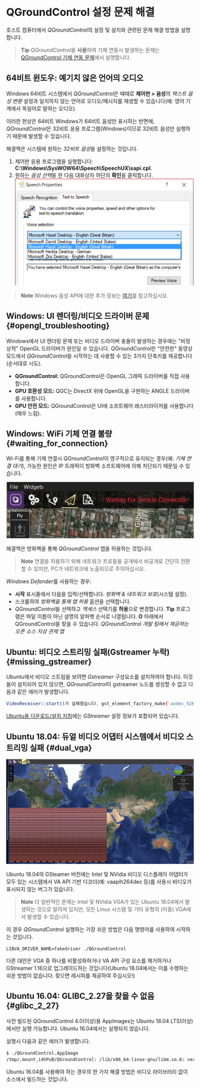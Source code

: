 # QGroundControl 설정 문제 해결

호스트 컴퓨터에서 *QGroundControl*의 설정 및 설치와 관련된 문제 해결 방법을 설명합니다.

> **Tip** *QGroundControl*을 **사용**하여 기체 연동시 발생하는 문제는 [QGroundControl 기체 연동 문제](../troubleshooting/qgc_usage.md)에서 설명합니다.

## 64비트 윈도우: 예기치 않은 언어의 오디오

Windows 64비트 시스템에서 *QGroundControl*은 때때로 **제어판 > 음성**의 *텍스트 음성 변환* 설정과 일치하지 않는 언어로 오디오/메시지를 재생할 수 있습니다(예: 영어 기계에서 독일어로 말하는 오디오).

이러한 현상은 64비트 Windows가 64비트 음성만 표시하는 반면에, *QGroundControl*은 32비트 응용 프로그램(Windows)이므로 32비트 음성만 실행하기 때문에 발생할 수 있습니다.

해결책은 시스템에 원하는 *32비트 음성*을 설정하는 것입니다.

1. 제어판 응용 프로그램을 실행합니다: **C:\Windows\SysWOW64\Speech\SpeechUX\sapi.cpl**.
2. 원하는 *음성 선택*을 한 다음 대화상자 하단의 **확인**을 클릭합니다. ![Windows 32비트 TTS(텍스트 음성 변환) 제어판](../../../assets/support/windows_text_to_speech.png)

> **Note** Windows 음성 API에 대한 추가 정보는 [여기](https://www.webbie.org.uk/blog/microsoft-speech/)를 참고하십시오.

## Windows: UI 렌더링/비디오 드라이버 문제 {#opengl_troubleshooting}

Windows에서 UI 렌더링 문제 또는 비디오 드라이버 충돌이 발생하는 경우에는 "비정상적" OpenGL 드라이버가 원인일 수 있습니다. *QGroundControl*은 "안전한" 동영상 모드에서 *QGroundControl*을 시작하는 데 사용할 수 있는 3가지 단축키를 제공합니다(순서대로 시도).

- **QGroundControl:** QGroundControl은 OpenGL 그래픽 드라이버를 직접 사용합니다.
- **GPU 호환성 모드:** QGC는 DirectX 위에 OpenGL을 구현하는 ANGLE 드라이버를 사용합니다.
- **GPU 안전 모드:** QGroundControl은 UI에 소프트웨어 래스터라이저를 사용합니다(매우 느림).

## Windows: WiFi 기체 연결 불량 {#waiting_for_connection}

Wi-Fi를 통해 기체 연결시 *QGroundControl*이 영구적으로 유지되는 경우(예: *기체 연결 대기*), 가능한 원인은 IP 트래픽이 방화벽 소프트웨어에 의해 차단되기 때문일 수 있습니다.

![연결을 기다리는 중](../../../assets/support/waiting_for_connection.jpg)

해결책은 방화벽을 통해 *QGroundControl* 앱을 허용하는 것입니다.

> **Note** 연결을 허용하기 위해 네트워크 프로필을 공개에서 비공개로 간단히 전환할 수 있지만, PC가 네트워크에 노출되므로 주의하십시오.

*Windows Defender*를 사용하는 경우:

- **시작** 표시줄에서 다음을 입력/선택합니다. *방화벽 & 네트워크 보호*(시스템 설정).
- 스크롤하여 *방화벽을 통해 앱 허용* 옵션을 선택합니다.
- *QGroundControl*을 선택하고 *액세스* 선택기를 **허용**으로 변경합니다. **Tip** 프로그램은 파일 이름이 아닌 설명의 알파벳 순서로 나열됩니다. **O** 아래에서 QGroundControl을 찾을 수 있습니다. *QGroundControl 개발 팀에서 제공하는 오픈 소스 지상 관제 앱*

## Ubuntu: 비디오 스트리밍 실패(Gstreamer 누락) {#missing_gstreamer}

Ubuntu에서 비디오 스트림을 보려면 *Gstreamer* 구성요소를 설치하여야 합니다. 이것들이 설치되어 있지 않으면, *QGroundControl*이 gstreamer 노드를 생성할 수 없고 다음과 같은 에러가 발생합니다.

```sh
VideoReceiver::start()가 실패했습니다. gst_element_factory_make('avdec_h264') 오류
```

[Ubuntu용 다운로드/설치 지침](../getting_started/download_and_install.md#ubuntu)에는 *GStreamer* 설정 정보가 포함되어 있습니다.

## Ubuntu 18.04: 듀얼 비디오 어댑터 시스템에서 비디오 스트리밍 실패 {#dual_vga}

![Ubuntu 18.04의 비디오](../../../assets/support/troubleshooting_dual_vga_driver.jpg)

Ubuntu 18.04의 GSteamer 버전에는 Intel 및 NVidia 비디오 디스플레이 어댑터가 모두 있는 시스템에서 VA API 기반 디코더(예: vaapih264dec 등)를 사용시 비디오가 표시되지 않는 버그가 있습니다.

> **Note** 더 일반적인 문제는 Intel 및 NVidia VGA가 있는 Ubuntu 18.04에서 발생하는 것으로 알려져 있지만, 모든 Linux 시스템 및 기타 유형의 (이중) VGA에서 발생할 수 있습니다.

이 경우 *QGroundControl* 실행하는 가장 쉬운 방법은 다음 명령어를 사용하여 시작하는 것입니다.

    LIBVA_DRIVER_NAME=fakedriver ./QGroundControl
    

다른 대안은 VGA 중 하나를 비활성화하거나 VA API 구성 요소를 제거하거나 GStreamer 1.16으로 업그레이드하는 것입니다(Ubuntu 18.04에서는 이를 수행하는 쉬운 방법이 없습니다. 찾으면 레시피를 제공하여 주십시오!)

## Ubuntu 16.04: GLIBC_2.27을 찾을 수 없음 {#glibc_2_27}

사전 빌드된 QGroundControl 4.0(이상)용 AppImages는 Ubuntu 18.04 LTS(이상)에서만 실행 가능합니다. Ubuntu 16.04에서는 실행되지 않습니다.

실행시 다음과 같은 에러가 발생합니다.

```sh
$ ./QGroundControl.AppImage 
/tmp/.mount_i4hPuB/QGroundControl: /lib/x86_64-linux-gnu/libm.so.6: version `GLIBC_2.27' not found (required by /tmp/.mount_i4hPuB/QGroundControl)
```

Ubuntu 16.04를 사용해야 하는 경우의 한 가지 해결 방법은 비디오 라이브러리 없이 소스에서 빌드하는 것입니다.